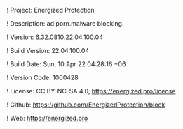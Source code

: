 ! Project: Energized Protection

! Description: ad.porn.malware blocking.

! Version: 6.32.0810.22.04.100.04

! Build Version: 22.04.100.04

! Build Date: Sun, 10 Apr 22 04:28:16 +06

! Version Code: 1000428

! License: CC BY-NC-SA 4.0, https://energized.pro/license

! Github: https://github.com/EnergizedProtection/block

! Web: https://energized.pro
